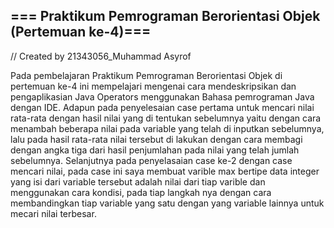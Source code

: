 ## === Praktikum Pemrograman Berorientasi Objek (Pertemuan ke-4)===

// Created by 21343056_Muhammad Asyrof

Pada pembelajaran Praktikum Pemrograman Berorientasi Objek di pertemuan ke-4 ini mempelajari mengenai cara mendeskripsikan dan pengaplikasian Java Operators menggunakan Bahasa pemrograman Java dengan IDE. Adapun pada penyelesaian case pertama untuk mencari nilai rata-rata dengan hasil nilai yang di tentukan sebelumnya yaitu dengan cara menambah beberapa nilai pada variable yang telah di inputkan sebelumnya, lalu pada hasil rata-rata nilai tersebut di lakukan dengan cara membagi dengan angka tiga dari hasil penjumlahan pada nilai yang telah jumlah sebelumnya. Selanjutnya pada penyelasaian case ke-2 dengan case mencari nilai, pada case ini saya membuat varible max bertipe data integer yang isi dari variable tersebut adalah nilai dari tiap varible dan menggunakan cara kondisi, pada tiap langkah nya dengan cara membandingkan tiap variable yang satu dengan yang variable lainnya untuk mecari nilai terbesar. 
